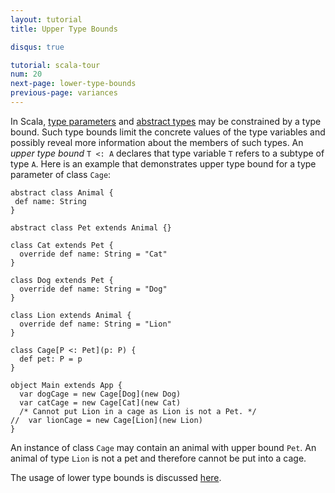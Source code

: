 ```yaml
---
layout: tutorial
title: Upper Type Bounds

disqus: true

tutorial: scala-tour
num: 20
next-page: lower-type-bounds
previous-page: variances
---
```


In Scala, [type parameters](generic-classes.html) and [abstract types](abstract-types.html) may be constrained by a type bound. Such type bounds limit the concrete values of the type variables and possibly reveal more information about the members of such types. An _upper type bound_ `T <: A` declares that type variable `T` refers to a subtype of type `A`.
Here is an example that demonstrates upper type bound for a type parameter of class `Cage`:

```tut
abstract class Animal {
 def name: String
}

abstract class Pet extends Animal {}

class Cat extends Pet {
  override def name: String = "Cat"
}

class Dog extends Pet {
  override def name: String = "Dog"
}

class Lion extends Animal {
  override def name: String = "Lion"
}

class Cage[P <: Pet](p: P) {
  def pet: P = p
}

object Main extends App {
  var dogCage = new Cage[Dog](new Dog)
  var catCage = new Cage[Cat](new Cat)
  /* Cannot put Lion in a cage as Lion is not a Pet. */
//  var lionCage = new Cage[Lion](new Lion)
}
```

An instance of class `Cage` may contain an animal with upper bound `Pet`. An animal of type `Lion` is not a pet and therefore cannot be put into a cage.

The usage of lower type bounds is discussed [here](lower-type-bounds.html). 
